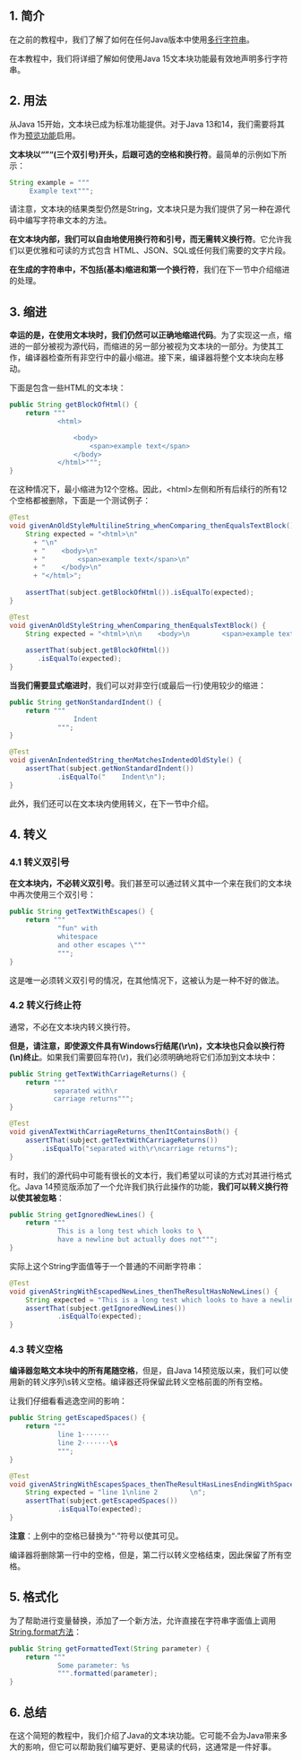 ## 1. 简介

在之前的教程中，我们了解了如何在任何Java版本中使用[多行字符串]()。

在本教程中，我们将详细了解如何使用Java 15文本块功能最有效地声明多行字符串。

## 2. 用法

从Java 15开始，文本块已成为标准功能提供。对于Java 13和14，我们需要将其作为[预览功能](https://openjdk.java.net/jeps/355)启用。

**文本块以“”“(三个双引号)开头，后跟可选的空格和换行符**。最简单的示例如下所示：

```java
String example = """
     Example text""";
```

请注意，文本块的结果类型仍然是String，文本块只是为我们提供了另一种在源代码中编写字符串文本的方法。

**在文本块内部，我们可以自由地使用换行符和引号，而无需转义换行符**。它允许我们以更优雅和可读的方式包含 HTML、JSON、SQL或任何我们需要的文字片段。

**在生成的字符串中，不包括(基本)缩进和第一个换行符**，我们在下一节中介绍缩进的处理。

## 3. 缩进

**幸运的是，在使用文本块时，我们仍然可以正确地缩进代码**。为了实现这一点，缩进的一部分被视为源代码，而缩进的另一部分被视为文本块的一部分。为使其工作，编译器检查所有非空行中的最小缩进。接下来，编译器将整个文本块向左移动。

下面是包含一些HTML的文本块：

```java
public String getBlockOfHtml() {
    return """
            <html>

                <body>
                    <span>example text</span>
                </body>
            </html>""";
}
```

在这种情况下，最小缩进为12个空格。因此，<html\>左侧和所有后续行的所有12个空格都被删除，下面是一个测试例子：

```java
@Test
void givenAnOldStyleMultilineString_whenComparing_thenEqualsTextBlock() {
    String expected = "<html>\n"
      + "\n" 
      + "    <body>\n"
      + "        <span>example text</span>\n"
      + "    </body>\n"
      + "</html>";
    
    assertThat(subject.getBlockOfHtml()).isEqualTo(expected);
}

@Test
void givenAnOldStyleString_whenComparing_thenEqualsTextBlock() {
    String expected = "<html>\n\n    <body>\n        <span>example text</span>\n    </body>\n</html>";
    
    assertThat(subject.getBlockOfHtml())
       .isEqualTo(expected);
}
```

**当我们需要显式缩进时**，我们可以对非空行(或最后一行)使用较少的缩进：

```java
public String getNonStandardIndent() {
    return """
                Indent
            """;
}

@Test
void givenAnIndentedString_thenMatchesIndentedOldStyle() {
    assertThat(subject.getNonStandardIndent())
            .isEqualTo("    Indent\n");
}
```

此外，我们还可以在文本块内使用转义，在下一节中介绍。

## 4. 转义

### 4.1 转义双引号

**在文本块内，不必转义双引号**。我们甚至可以通过转义其中一个来在我们的文本块中再次使用三个双引号：

```java
public String getTextWithEscapes() {
    return """
            "fun" with
            whitespace
            and other escapes \"""
            """;
}
```

这是唯一必须转义双引号的情况，在其他情况下，这被认为是一种不好的做法。

### 4.2 转义行终止符

通常，不必在文本块内转义换行符。

**但是，请注意，即使源文件具有Windows行结尾(\\r\n\)，文本块也只会以换行符(\\n\)终止**。如果我们需要回车符(\r)，我们必须明确地将它们添加到文本块中：

```java
public String getTextWithCarriageReturns() {
    return """
           separated with\r
           carriage returns""";
}

@Test
void givenATextWithCarriageReturns_thenItContainsBoth() {
    assertThat(subject.getTextWithCarriageReturns())
        .isEqualTo("separated with\r\ncarriage returns");
}
```

有时，我们的源代码中可能有很长的文本行，我们希望以可读的方式对其进行格式化。Java 14预览版添加了一个允许我们执行此操作的功能，**我们可以转义换行符以使其被忽略**：

```java
public String getIgnoredNewLines() {
    return """
            This is a long test which looks to \
            have a newline but actually does not""";
}
```

实际上这个String字面值等于一个普通的不间断字符串：

```java
@Test
void givenAStringWithEscapedNewLines_thenTheResultHasNoNewLines() {
    String expected = "This is a long test which looks to have a newline but actually does not";
    assertThat(subject.getIgnoredNewLines())
            .isEqualTo(expected);
}
```

### 4.3 转义空格

**编译器忽略文本块中的所有尾随空格**，但是，自Java 14预览版以来，我们可以使用新的转义序列\s转义空格。编译器还将保留此转义空格前面的所有空格。

让我们仔细看看逃逸空间的影响：

```java
public String getEscapedSpaces() {
    return """
            line 1·······
            line 2·······\s
            """;
}

@Test
void givenAStringWithEscapesSpaces_thenTheResultHasLinesEndingWithSpaces() {
    String expected = "line 1\nline 2        \n";
    assertThat(subject.getEscapedSpaces())
            .isEqualTo(expected);
}
```

**注意**：上例中的空格已替换为“·”符号以使其可见。

编译器将删除第一行中的空格，但是，第二行以转义空格结束，因此保留了所有空格。

## 5. 格式化

为了帮助进行变量替换，添加了一个新方法，允许直接在字符串字面值上调用[String.format方法]()：

```java
public String getFormattedText(String parameter) {
    return """
            Some parameter: %s
            """.formatted(parameter);
}
```

## 6. 总结

在这个简短的教程中，我们介绍了Java的文本块功能。它可能不会为Java带来多大的影响，但它可以帮助我们编写更好、更易读的代码，这通常是一件好事。